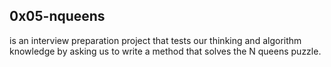 ## 0x05-nqueens
is an interview preparation project that tests our thinking and algorithm knowledge by asking us to write a method that solves the N queens puzzle.
